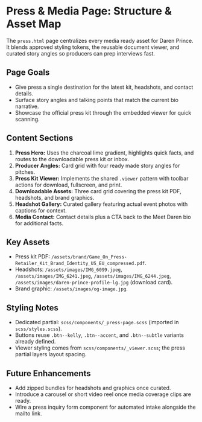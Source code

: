# Press & Media Page: Structure & Asset Map

The `press.html` page centralizes every media ready asset for Daren Prince. It blends approved styling tokens, the reusable document viewer, and curated story angles so producers can prep interviews fast.

## Page Goals
- Give press a single destination for the latest kit, headshots, and contact details.
- Surface story angles and talking points that match the current bio narrative.
- Showcase the official press kit through the embedded viewer for quick scanning.

## Content Sections
1. **Press Hero:** Uses the charcoal lime gradient, highlights quick facts, and routes to the downloadable press kit or inbox.
2. **Producer Angles:** Card grid with four ready made story angles for pitches.
3. **Press Kit Viewer:** Implements the shared `.viewer` pattern with toolbar actions for download, fullscreen, and print.
4. **Downloadable Assets:** Three card grid covering the press kit PDF, headshots, and brand graphics.
5. **Headshot Gallery:** Curated gallery featuring actual event photos with captions for context.
6. **Media Contact:** Contact details plus a CTA back to the Meet Daren bio for additional facts.

## Key Assets
- Press kit PDF: `/assets/brand/Game_On_Press-Retailer_Kit_Brand_Identity_US_EU_compressed.pdf`.
- Headshots: `/assets/images/IMG_6099.jpeg`, `/assets/images/IMG_6241.jpeg`, `/assets/images/IMG_6244.jpeg`, `/assets/images/daren-prince-profile-lg.jpg` (download card).
- Brand graphic: `/assets/images/og-image.jpg`.

## Styling Notes
- Dedicated partial: `scss/components/_press-page.scss` (imported in `scss/styles.scss`).
- Buttons reuse `.btn--kelly`, `.btn--accent`, and `.btn--subtle` variants already defined.
- Viewer styling comes from `scss/components/_viewer.scss`; the press partial layers layout spacing.

## Future Enhancements
- Add zipped bundles for headshots and graphics once curated.
- Introduce a carousel or short video reel once media coverage clips are ready.
- Wire a press inquiry form component for automated intake alongside the mailto link.
